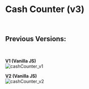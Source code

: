 <h1>Cash Counter (v3)</h1><br>

<h2>Previous Versions:</h2> <br>

<b>V1 (Vanilla JS)</b> <br>
![cashCounter_v1](https://github.com/nemnorbert/cash_counter/assets/142689400/52deb917-11c7-4196-a9a2-524700b131e2) <br>

<b>V2 (Vanilla JS)</b> <br> 
![cashCounter_v2](https://github.com/nemnorbert/cash_counter/assets/142689400/fb147710-a6e6-4c06-b864-2012c45f99cd) <br>
